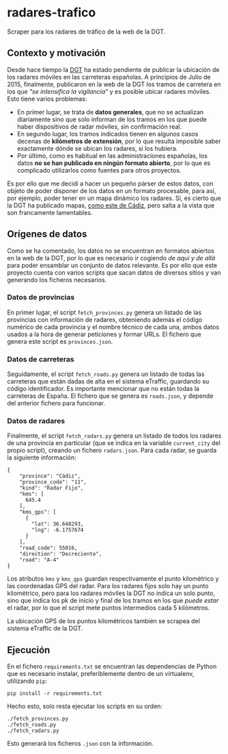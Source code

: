 # radares-trafico
Scraper para los radares de tráfico de la web de la DGT.

## Contexto y motivación

Desde hace tiempo la [DGT](www.dgt.es) ha estado pendiente de publicar la ubicación de los radares móviles en las carreteras españolas. A principios de Julio de 2015, finalmente, publicaron en la web de la DGT los tramos de carretera en los que _"se intensifica la vigilancia"_ y es posible ubicar radares móviles. Esto tiene varios problemas:

* En primer lugar, se trata de **datos generales**, que no se actualizan diariamente sino que solo informan de los tramos en los que puede haber dispositivos de radar móviles, sin confirmación real. 
* En segundo lugar, los tramos indicados tienen en algunos casos decenas de **kilómetros de extensión**, por lo que resulta imposible saber exactamente dónde se ubican los radares, si los hubiera.
* Por último, como es habitual en las administraciones españolas, los datos **no se han publicado en ningún formato abierto**, por lo que es complicado utilizarlos como fuentes para otros proyectos.

Es por ello que me decidí a hacer un pequeño párser de estos datos, con objeto de poder disponer de los datos en un formato procesable, para así, por ejemplo, poder tener en un mapa dinámico los radares. Sí, es cierto que la DGT ha publicado mapas, [como este de Cádiz](http://www.dgt.es/Galerias/el-trafico/control-de-velocidad/Cadiz.jpg), pero salta a la vista que son francamente lamentables. 

## Orígenes de datos

Como se ha comentado, los datos no se encuentran en formatos abiertos en la web de la DGT, por lo que es necesario ir cogiendo _de aquí y de allá_ para poder ensamblar un conjunto de datos relevante. Es por ello que este proyecto cuenta con varios scripts que sacan datos de diversos sitios y van generando los ficheros necesarios.

### Datos de provincias

En primer lugar, el script `fetch_provinces.py` genera un listado de las provincias con información de radares, obteniendo además el código numérico de cada provincia y el nombre técnico de cada una, ambos datos usados a la hora de generar peticiones y formar URLs. El fichero que genera este script es `provinces.json`.

### Datos de carreteras

Seguidamente, el script `fetch_roads.py` genera un listado de todas las carreteras que están dadas de alta en el sistema eTraffic, guardando su código identificador. Es importante mencionar que no están todas la carreteras de España. El fichero que se genera es `roads.json`, y depende del anterior fichero para funcionar.

### Datos de radares

Finalmente, el script `fetch_radars.py` genera un listado de todos los radares de una provincia en particular (que se indica en la variable `current_city` del propio script), creando un fichero `radars.json`. Para cada radar, se guarda la siguiente información:

    {
        "province": "Cádiz", 
        "province_code": "11", 
        "kind": "Radar Fijo", 
        "kms": [
          645.4
        ], 
        "kms_gps": [
          {
            "lat": 36.648293, 
            "lng": -6.1757674
          }
        ], 
        "road_code": 55016, 
        "direction": "Decreciente", 
        "road": "A-4"
    }

Los atributos `kms` y `kms_gps` guardan respectivamente el punto kilométrico y las coordenadas GPS del radar. Para los radares fijos solo hay un punto kilométrico, pero para los radares móviles la DGT no indica un solo punto, sino que indica los pk de inicio y final de los tramos en los que _puede estar_ el radar, por lo que el script mete puntos intermedios cada 5 kilómetros.

La ubicación GPS de los puntos kilométricos también se scrapea del sistema eTraffic de la DGT.

## Ejecución

En el fichero `requirements.txt` se encuentran las dependencias de Python que es necesario instalar, preferiblemente dentro de un virtualenv, utilizando `pip`:

    pip install -r requirements.txt

Hecho esto, solo resta ejecutar los scripts en su orden:

    ./fetch_provinces.py
    ./fetch_roads.py
    ./fetch_radars.py

Esto generará los ficheros `.json` con la información. 


